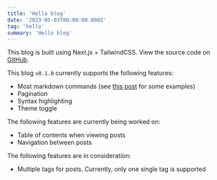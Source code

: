 ```yaml
---
title: 'Hello blog'
date: '2023-05-03T00:00:00.000Z'
tag: 'hello'
summary: 'Hello blog'
---
```


This blog is built using Next.js + TailwindCSS. View the source code on [GitHub](https://github.com/lesterong/nextjs-blog).

This blog `v0.1.0` currently supports the following features:

- Most markdown commands (see [this post](./markdown-commands) for some examples)
- Pagination
- Syntax highlighting
- Theme toggle

The following features are currently being worked on:

- Table of contents when viewing posts
- Navigation between posts

The following features are in consideration:

- Multiple tags for posts. Currently, only one single tag is supported
